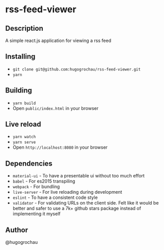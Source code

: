 # rss-feed-viewer

## Description
A simple react.js application for viewing a rss feed

## Installing
* `git clone git@github.com:hugogrochau/rss-feed-viewer.git`
* `yarn`

## Building
* `yarn build`
* Open `public/index.html` in your browser

## Live reload
* `yarn watch`
* `yarn serve`
* Open `http://localhost:8080` in your browser 

## Dependencies
* `material-ui` - To have a presentable ui without too much effort
* `babel` - For es2015 transpiling
* `webpack` - For bundling
* `live-server` - For live reloading during development 
* `eslint` - To have a consistent code style
* `validator` - For validating URLs on the client side. Felt like it would be better and safer to use a 7k+ github stars package instead of implementing it myself 

## Author
@hugogrochau
